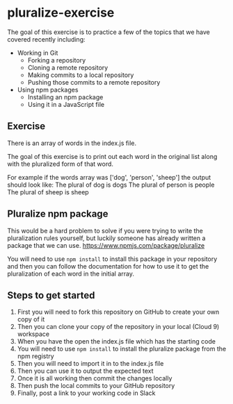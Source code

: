 # pluralize-exercise

The goal of this exercise is to practice a few of the topics that we have covered recently including:
* Working in Git
  * Forking a repository
  * Cloning a remote repository
  * Making commits to a local repository
  * Pushing those commits to a remote repository
* Using npm packages
  * Installing an npm package
  * Using it in a JavaScript file

## Exercise
There is an array of words in the index.js file.  

The goal of this exercise is to print out each word in the original list along with the pluralized form of that word.  

For example if the words array was ['dog', 'person', 'sheep'] the output should look like:
The plural of dog is dogs
The plural of person is people
The plural of sheep is sheep


## Pluralize npm package
This would be a hard problem to solve if you were trying to write the pluralization rules yourself, but luckily someone has already written a package that we can use. https://www.npmjs.com/package/pluralize

You will need to use `npm install` to install this package in your repository and then you can follow the documentation for how to use it to get the pluralization of each word in the initial array.

## Steps to get started
1. First you will need to fork this repository on GitHub to create your own copy of it
2. Then you can clone your copy of the repository in your local (Cloud 9) workspace
3. When you have the open the index.js file which has the starting code
4. You will need to use `npm install` to install the pluralize package from the npm registry
5. Then you will need to import it in to the index.js file
6. Then you can use it to output the expected text
7. Once it is all working then commit the changes locally
8. Then push the local commits to your GitHub repository
9. Finally, post a link to your working code in Slack

